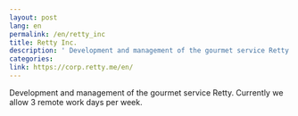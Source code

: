 ```yaml
---
layout: post
lang: en
permalink: /en/retty_inc
title: Retty Inc.
description: ' Development and management of the gourmet service Retty. Currently we allow 3 remote work days per week. '
categories: 
link: https://corp.retty.me/en/
---
```


<p>Development and management of the gourmet service Retty. Currently we allow 3 remote work days per week.</p>
